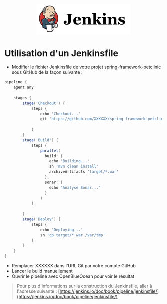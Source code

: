 <center><img src="images/jenkins.png" alt="Sonarqube" width="300"/></center>

# Utilisation d'un Jenkinsfile
- Modifier le fichier Jenkinsfile de votre projet spring-framework-petclinic sous GitHub de la façon suivante :   
```groovy   
pipeline {  
    agent any  

    stages {  
        stage('Checkout') {  
            steps {  
                echo 'Checkout...'  
                git 'https://github.com/XXXXXX/spring-framework-petclinic.git' 
                
            }  
        }  
        stage('Build') {  
            steps {  
                parallel(  
                  build: {  
                    echo 'Building...'  
                    sh 'mvn clean install'  
                    archiveArtifacts 'target/*.war'  
                  },  
                  sonar: {  
                    echo "Analyse Sonar..."  
                  }  
                )                 
            }  
            
        }  
        stage('Deploy') {  
            steps {  
                echo 'Deploying...'  
                sh 'cp target/*.war /var/tmp'  
            }  
        }  
    }  
}  
```   

- Remplacer XXXXXX dans l'URL Git par votre compte GitHub
- Lancer le build manuellement
- Ouvrir le pipeline avec OpenBlueOcean pour voir le résultat

> Pour plus d'informations sur la construction du Jenkinsfile, aller à l'adresse suivante : [https://jenkins.io/doc/book/pipeline/jenkinsfile/](https://jenkins.io/doc/book/pipeline/jenkinsfile/)